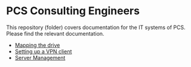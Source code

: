 # PCS Consulting Engineers

This repository (folder) covers documentation for the IT systems of PCS. Please find the relevant documentation.

- [Mapping the drive](Drive_Mapping.md)
- [Setting up a VPN client](VPN_Setup.md)
- [Server Management](Server_Management.md)